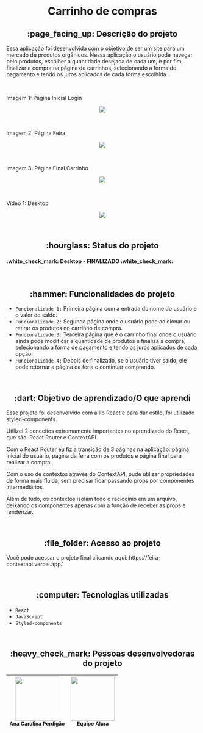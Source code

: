 <h1 align="center"> Carrinho de compras </h1>

<h2 align="center">:page_facing_up: Descrição do projeto </h2>
<p>Essa aplicação foi desenvolvida com o objetivo de ser um site para um mercado de produtos orgânicos. Nessa aplicação o usuário pode navegar pelo produtos, escolher a quantidade desejada de cada um, e por fim, finalizar a compra na página de carrinhos, selecionando a forma de pagamento e tendo os juros aplicados de cada forma escolhida.</p>

<br>
<p>Imagem 1: Página Inicial Login</p>
<p align="center"><img src="https://user-images.githubusercontent.com/108142878/199961219-3e21994f-efe9-4595-a6c6-d1e3535ff0cc.png" width: 600></p>

<br>
<p>Imagem 2: Página Feira</p>
<p align="center"><img src="https://user-images.githubusercontent.com/108142878/199961470-a6e36575-1c9a-41c6-a643-0048f64f8afa.png" width: 600></p>

<br>
<p>Imagem 3: Página Final Carrinho</p>
<p align="center"><img src="https://user-images.githubusercontent.com/108142878/199961617-1911e938-8142-4e74-aa06-0ae7d73f52bd.png" width: 600></p>

<br>
<p>Vídeo 1: Desktop</p>
<p align="center"><img src="https://user-images.githubusercontent.com/108142878/199961912-6f59f92f-fc78-4dc7-914b-b0f3d1c76a85.gif" width: 1000></p>


<br>
<h2 align="center">:hourglass: Status do projeto </h2>
<h4> :white_check_mark: Desktop - FINALIZADO :white_check_mark: </h4>

<br>

<h2 align="center">:hammer: Funcionalidades do projeto </h2>

- ``Funcionalidade 1:`` Primeira página com a entrada do nome do usuário e o valor do saldo.
- ``Funcionalidade 2:`` Segunda página onde o usuário pode adicionar ou retirar os produtos no carrinho de compra.
- ``Funcionalidade 3:`` Terceira página que é o carrinho final onde o usuário ainda pode modificar a quantidade de produtos e finaliza a compra, selecionando a forma de pagamento e tendo os juros aplicados de cada opção.
- ``Funcionalidade 4:`` Depois de finalizado, se o usuário tiver saldo, ele pode retornar a página da feria e continuar comprando.


<br>
<h2 align="center"> :dart: Objetivo de aprendizado/O que aprendi </h2>
<p>Esse projeto foi desenvolvido com a lib React e para dar estilo, foi utilizado styled-components.</p>
<p>Utilizei 2 conceitos extremamente importantes no aprendizado do React, que são: React Router e ContextAPI.</p>
<p>Com o React Router eu fiz a transição de 3 páginas na aplicação: página inicial do usuário, página da feira com os produtos e página final para realizar a compra.</p>
<p>Com o uso de contextos através do ContextAPI, pude utilizar propriedades de forma mais fluida, sem precisar ficar passando props por componentes intermediários.</p>
<p>Além de tudo, os contextos isolam todo o raciocínio em um arquivo, deixando os componentes apenas com a função de receber as props e renderizar. </p>


<br>
<h2 align="center"> :file_folder: Acesso ao projeto </h2>
<p> Você pode acessar o projeto final clicando aqui: https://feira-contextapi.vercel.app/ </p>
<br>
<h2 align="center"> :computer: Tecnologias utilizadas </h2>

- ``React``
- ``JavaScript``
- ``Styled-components``

<br>
<h2 align="center"> :heavy_check_mark: Pessoas desenvolvedoras do projeto </h2>

| <img src="https://user-images.githubusercontent.com/108142878/183316759-e46fcec3-8594-4aca-b030-66b1e07263e0.jpg" width=115><br><sub>Ana Carolina Perdigão</sub> |  <img src="https://user-images.githubusercontent.com/108142878/185829643-01d1fc55-a657-4966-a2a4-b06e3194a86c.png" width=115><br><sub>Equipe Alura</sub> |
| :---: | :---: |
